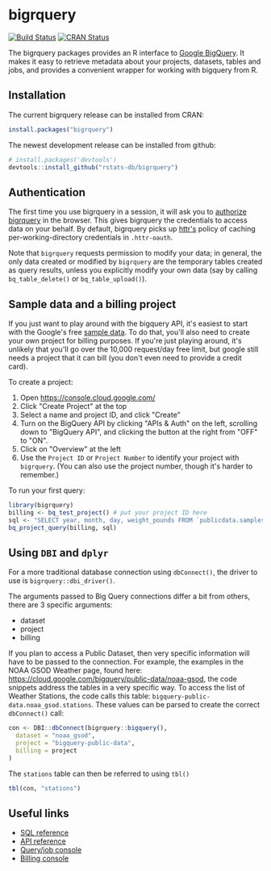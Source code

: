 # bigrquery

[![Build Status](https://travis-ci.org/r-dbi/bigrquery.svg?branch=master)](https://travis-ci.org/r-dbi/bigrquery)
[![CRAN Status](https://www.r-pkg.org/badges/version/bigrquery)](https://cran.r-project.org/package=bigrquery)

The bigrquery packages provides an R interface to
[Google BigQuery](https://developers.google.com/bigquery/). It makes it easy
to retrieve metadata about your projects, datasets, tables and jobs, and
provides a convenient wrapper for working with bigquery from R.

## Installation

The current bigrquery release can be installed from CRAN: 

```R
install.packages("bigrquery")
```

The newest development release can be installed from github:

```R
# install.packages('devtools')
devtools::install_github("rstats-db/bigrquery")
```

## Authentication

The first time you use bigrquery in a session, it will ask you to
[authorize bigrquery](https://developers.google.com/bigquery/authorization) in
the browser. This gives bigrquery the credentials to access data on your
behalf. By default, bigrquery picks up [httr's](http://github.com/hadley/httr)
policy of caching per-working-directory credentials in `.httr-oauth`.

Note that `bigrquery` requests permission to modify your data; in general, the
only data created or modified by `bigrquery` are the temporary tables created
as query results, unless you explicitly modify your own data (say by calling
`bq_table_delete()` or `bq_table_upload()`).

## Sample data and a billing project

If you just want to play around with the bigquery API, it's easiest to start
with the Google's free
[sample data](https://developers.google.com/bigquery/docs/sample-tables). To
do that, you'll also need to create your own project for billing purposes. If
you're just playing around, it's unlikely that you'll go over the 10,000
request/day free limit, but google still needs a project that it can bill (you
don't even need to provide a credit card).

To create a project:

1. Open https://console.cloud.google.com/
2. Click "Create Project" at the top
3. Select a name and project ID, and click "Create"
4. Turn on the BigQuery API by clicking "APIs & Auth" on the left, scrolling
down to "BigQuery API", and clicking the button at the right from "OFF" to
"ON".
5. Click on "Overview" at the left
6. Use the `Project ID` or `Project Number` to identify your project with
`bigrquery`. (You can also use the project number, though it's harder to
remember.)

To run your first query:

```R
library(bigrquery)
billing <- bq_test_project() # put your project ID here
sql <- "SELECT year, month, day, weight_pounds FROM `publicdata.samples.natality` LIMIT 5"
bq_project_query(billing, sql)
```

## Using `DBI` and `dplyr`

For a more traditional database connection using `dbConnect()`, the driver to use is `bigrquery::dbi_driver()`.

The arguments passed to Big Query connections differ a bit from others, there are 3 specific arguments:

- dataset 
- project
- billing

If you plan to access a Public Dataset, then very specific information will have to be passed to the connection.  For example, the examples in the NOAA GSOD Weather page, found here: https://cloud.google.com/bigquery/public-data/noaa-gsod, the code snippets address the tables in a very specific way.  To access the list of Weather Stations, the code calls this table: `bigquery-public-data.noaa_gsod.stations`.  These values can be parsed to create the correct `dbConnect()` call:

```r
con <- DBI::dbConnect(bigrquery::bigquery(),
  dataset = "noaa_gsod",
  project = "bigquery-public-data",
  billing = project
)
```

The `stations` table can then be referred to using `tbl()`

```r
tbl(con, "stations")
```

## Useful links

* [SQL reference](https://developers.google.com/bigquery/query-reference)
* [API reference](https://developers.google.com/bigquery/docs/reference/v2/)
* [Query/job console](https://bigquery.cloud.google.com/)
* [Billing console](https://console.cloud.google.com/)
